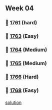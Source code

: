 ## Week 04
### 👀 [1761](https://leetcode.com/problemset/all/?search=1761&page=1) (hard)
####
####
### 👀 [1763](https://leetcode.com/problemset/all/?search=1763&page=1) (Easy)
####
####
### 👀 [1764](https://leetcode.com/problemset/all/?search=1764&page=1) (Medium)
####
####
### 👀 [1765](https://leetcode.com/problemset/all/?search=1765&page=1) (Medium)
####
####
### 👀 [1766](https://leetcode.com/problemset/all/?search=1766&page=1) (Hard)
####
####
### 👀 [1768](https://leetcode.com/problemset/all/?search=1768&page=1) (Easy)
####
[solution](https://github.com/DohyunYoun/study/blob/42d479d1f4/src/main/java/algorithm/implementation/LeetCode1768.kt)
####
